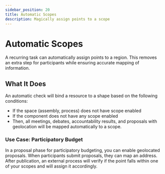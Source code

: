 ```yaml
---
sidebar_position: 20
title: Automatic Scopes
description: Magically assign points to a scope
---
```


# Automatic Scopes

A recurring task can automatically assign points to a region. This removes an extra step for participants while ensuring accurate mapping of information.

## What It Does

An automatic check will bind a resource to a shape based on the following conditions:

- If the space (assembly, process) does not have scope enabled
- If the component does not have any scope enabled
- Then, all meetings, debates, accountability results, and proposals with geolocation will be mapped automatically to a scope.

### Use Case: Participatory Budget

In a proposal phase for participatory budgeting, you can enable geolocated proposals. When participants submit proposals, they can map an address. After publication, an external process will verify if the point falls within one of your scopes and will assign it accordingly.
